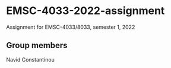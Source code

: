 # EMSC-4033-2022-assignment
Assignment for EMSC-4033/8033, semester 1, 2022

## Group members

Navid Constantinou
